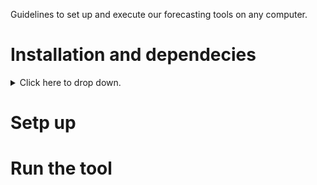 Guidelines to set up and execute our forecasting tools on any computer.

# Installation and dependecies
<details>
<summary>Click here to drop down.</summary>
    
### To get our Sidfex-NextsimF tool:

        git clone https://github.com/datlas-ocean/Sidfex-NextsimF.git

#### `copernicusmarine`
- If you do not already have a user at `copernicusmarine`, registrer [here](https://data.marine.copernicus.eu/register). This can take a few days.

- Install the [copernicusmarine Toolbox](https://help.marine.copernicus.eu/en/collections/9080063-copernicus-marine-toolbox) via `mamba`, `conda` or `pip`:


    - `pip`:

        python -m pip install copernicusmarine 
        python -m pip install copernicusmarine --upgrade
      
    - `mamba`:
        1. Open the *Miniforge Prompt*  to create a new environment (could be anything, but let's call it `copernicusmarine`) and install the `copernicusmarine` Toolbox from conda-forge:

                mamba create --name copernicusmarine conda-forge::copernicusmarine --yes

        2. Activate the newly created environment (called `copernicusmarine`) to use the Toolbox (either for the CLI or PythonAPI):

                mamba activate copernicusmarine

    - `conda`:
        1.  Install the `copernicusmarine` Toolbox from PyPI:

                    python -m pip install copernicusmarine


  As of today (26. April 2024), the latest version is `copernicusmarine-1.1.1`. You can check which version you have by running `copernicusmarine --version` or `copernicusmarine -V` in your command line interface in  your terminal.

#### `wget`
- Can be installed using [homebrew](https://brew.sh):

        brew install wget

#### `sitrack`
- clone [`sitrack`](https://github.com/brodeau/sitrack) into the `<somewhere>` directory on your computer

        cd <somewhere>/
        git clone https://github.com/brodeau/sitrack.git

- make `python` able to locate the sitrack modules, so add the following line to your `.bashrc`, `.profile`, or equivalent:

        export PYTHONPATH=<absolute_path_to_somewhere>/sitrack:${PYTHONPATH}

#### `mojito`
- clone [`mojito`](https://github.com/brodeau/mojito) into the `<somewhere>` directory on your computer

        cd <somewhere>/
        git clone git@github.com:brodeau/mojito.git

- make `python` able to locate the mojito modules, so add the following line to your `.bashrc`, `.profile`, or equivalent:

        export PYTHONPATH=<absolute_path_to_somewhere>/mojito:${PYTHONPATH}

#### `python-basemap` and `climporn` package
Required if you want to use the plotting functionality (usually triggered with `iplot=1` in the various scripts in `sitrack`).

[Climporn](https://github.com/brodeau/climporn) is available here.

</details>

# Setp up

# Run the tool
